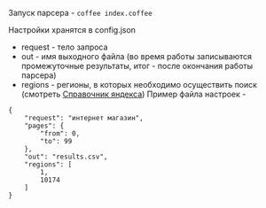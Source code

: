 Запуск парсера - `coffee index.coffee`

Настройки хранятся в config.json
* request - тело запроса
* out - имя выходного файла (во время работы записываются промежуточные результаты, итог - после окончания работы парсера)
* regions - регионы, в которых необходимо осуществить поиск (смотреть [Справочник яндекса](http://search.yaca.yandex.ru/geo.c2n))
Пример файла настроек - 
```
{
	"request": "интернет магазин",
	"pages": {
		"from": 0,
		"to": 99
	},
	"out": "results.csv",
	"regions": [
		1,
		10174
	]
}
```